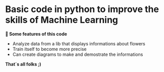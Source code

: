 # Basic code in python to improve the skills of Machine Learning

**🌟 Some features of this code**

- Analyze data from a lib that displays informations about flowers
- Train itself to become more precise
- Can create diagrams to make and demostrate the informations

**That´s all folks ;)**
